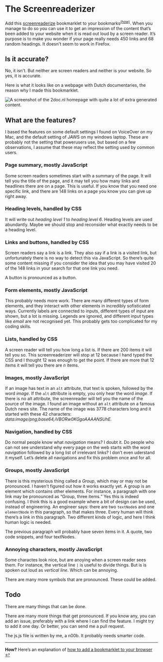 # The Screenreaderizer

Add this <a href="javascript:(function(){ttm=(new Date).getTime();scrpt=document.createElement('script');scrpt.src='https://vasilisvg.github.io/screenreaderizer/js.js?'+ttm;stl=document.createElement('link');stl.setAttribute('rel','stylesheet');stl.href='https://vasilisvg.github.io/screenreaderizer/css.css?'+ttm;document.body.appendChild(scrpt);document.body.appendChild(stl);})();">screenreaderize</a> bookmarklet to your bookmarks<sup id="a1">[(how)](#f1)</sup>. When you manage to do so you can use it to get an impression of the content that’s been added to your website when it is read out loud by a screen reader. It’s purpose is to make you wonder if your page really needs 450 links and 68 random headings. It doesn't seem to work in Firefox.

## Is it accurate?

No, it isn't. But neither are screen readers and neither is your website. So yes, it is accurate.

Here is what it looks like on a webpage with Dutch documentaries, the reason why I made this bookmarklet.

![A screenshot of the 2doc.nl homepage with quite a lot of extra generated content.](https://ndoe.nl/screen/1539800843-938116584.png)

## What are the features?

I based the features on some default settings I found on VoiceOver on my Mac, and the default setting of JAWS on my windows laptop. These are probably not the setting that powerusers use, but based on a few observations, I assume that these may reflect the setting used by common users. 

### Page summary, mostly JavaScript

Some screen readers sometimes start with a summary of the page. It will tell you the title of the page, and it may tell you how many links and headlines there are on a page. This is useful. If you know that you need one specific link, and there are 148 links on a page you know you can give up right away. 

### Heading levels, handled by CSS

It will write out *heading level 1* to *heading level 6*. Heading levels are used abundantly. Maybe we should stop and reconsider what exactly needs to be a heading level. 

### Links and buttons, handled by CSS

Screen readers say a link is a link. They also say if a link is a visited link, but unfortunately there is no way to detect this via JavaScript. So there’s quite some content missing if you consider the idea that you may have visited 20 of the 148 links in your search for that one link you need.

A button is pronounced as a button.

### Form elements, mostly JavaScript

This probably needs more work. There are many different types of form elements, and they interact with other elements in incredibly sofisticated ways. Currently labels are connected to inputs, different types of input are shown, but a lot is missing. Legends are ignored, and different input types like *email* are not recognised yet. This probably gets too complicated for my coding skills.

### Lists, handled by CSS

A screen reader will tell you how long a list is. If there are 200 items it will tell you so. This screenreaderizer will stop at 12 because I hand typed the CSS and I thought 12 was enough to get the point. If there are more that 12 items it will tell you there are *n* items.

### Images, mostly JavaScript

If an image has text in an `alt` attribute, that text is spoken, followed by the word *image*. If the `alt` attribute is empty, you only hear the word *image*. If there is no alt attribute, the screenreader will tell you the name of the source of the image. I found an image without an `alt` attribute on a famous Dutch news site. The name of the image was 3778 characters long and it started with these 42 characters: *data:image/png;base64,iVBORw0KGgoAAAANSUhE.*

### Navigation, handled by CSS

Do normal people know what *navigation* means? I doubt it. Do people who can not see understand why every page on the web starts with the word *navigation* followed by a long list of irrelevant links? I don’t even uderstand it myself. Let’s delete all navigations and fix this problem once and for all.

### Groups, mostly JavaScript

There is this mysterious thing called a *Group*, which may or may not be pronounced. I haven't figured out how it works exactly yet. A group is an element which contains other elements. For instance, a paragraph with one link may be pronounced as <q>Group, three items.</q> Yes this is indeed confusing. I think this is a good example where a bit of design can be used, instead of engineering. An engineer says: there are two `textNode`s and one `elementNode` in this paragraph, so that makes three. Every human will think there’s a link in this paragraph. Two different kinds of logic, and here I think human logic is needed.

The previous paragraph will probably have seven items in it. A quote, two code snippets, and four textNodes. 

### Annoying characters, mostly JavaScript

Some charactes look nice, but are anoying when a screen reader sees them. For instance, the vertical line `|` is useful to divide things. But is is spoken out loud as *vertical line*. Which can be annoying. 

There are many more symbols that are pronounced. These could be added.

## Todo

There are many things that can be done.

There are many more things that get pronounced. If you know any, you can add an issue, preferably with a link where I can find the feature. I might try to add it one day. Or better, you can send me a pull request. 

The js.js file is written by me, a n00b. It probably needs smarter code.

<hr>

<b id="f1">How?</b> Here’s an explanation of [how to add a bookmarklet to your browser](https://mreidsma.github.io/bookmarklets/installing.html) [↩](#a1)